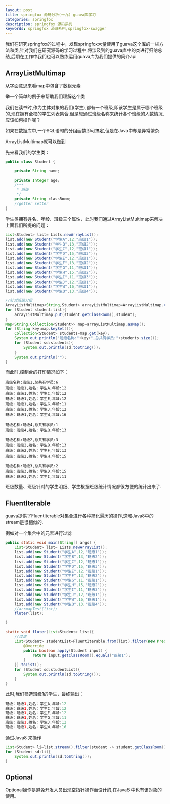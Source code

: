```yaml
---
layout: post
title: springfox 源码分析(十九) guava库学习
categories: springfox
description: springfox 源码系列
keywords: springfox 源码系列,springfox-swagger
---
```



我们在研究springfox的过程中，发现springfox大量使用了guava这个库的一些方法和类,针对我们在研究源码的学习过程中,将涉及到的guava库中的类进行归纳总结,后期在工作中我们也可以熟练运用guava库为我们提供的简介api

## ArrayListMultimap

从字面意思来看map中包含了数组元素

举一个简单的例子来帮助我们理解这个类

我们在读书时,作为主体对象的我们(学生),都有一个班级,即该学生是属于哪个班级的,现在拥有全校的学生列表集合,但是想通过班级名称来统计各个班级的人数情况,应该如何操作呢？

如果在数据库中,一个SQL语句的分组函数即可搞定,但是在Java中却是异常繁杂.

ArrayListMultimap就可以做到

先来看我们的学生类：

```java
public class Student {

    private String name;

    private Integer age;
    /***
     * 班级
     */
    private String classRoom;
    //getter setter
}
```

学生类拥有姓名、年龄、班级三个属性，此时我们通过ArrayListMultimap来解决上面我们所提的问题：

```java
List<Student> list= Lists.newArrayList();
list.add(new Student("学生A",12,"班级1"));
list.add(new Student("学生B",13,"班级2"));
list.add(new Student("学生C",12,"班级1"));
list.add(new Student("学生D",15,"班级3"));
list.add(new Student("学生E",12,"班级1"));
list.add(new Student("学生F",13,"班级2"));
list.add(new Student("学生G",11,"班级1"));
list.add(new Student("学生H",15,"班级2"));
list.add(new Student("学生I",11,"班级3"));
list.add(new Student("学生J",12,"班级1"));
list.add(new Student("学生W",16,"班级1"));
list.add(new Student("学生Q",13,"班级4"));

//针对班级分组
ArrayListMultimap<String,Student> arrayListMultimap=ArrayListMultimap.create();
for (Student student:list){
    arrayListMultimap.put(student.getClassRoom(),student);
}
Map<String,Collection<Student>> map=arrayListMultimap.asMap();
for (String key:map.keySet()){
    Collection<Student> students=map.get(key);
    System.out.println("班级名称:"+key+",总共有学员:"+students.size());
    for (Student sd:students){
        System.out.println(sd.toString());
    }
    System.out.println("");
}
```

而此时,控制台的打印情况如下：

```properties
班级名称:班级1,总共有学员:6
班级：班级1,姓名：学生A,年龄:12
班级：班级1,姓名：学生C,年龄:12
班级：班级1,姓名：学生E,年龄:12
班级：班级1,姓名：学生G,年龄:11
班级：班级1,姓名：学生J,年龄:12
班级：班级1,姓名：学生W,年龄:16

班级名称:班级4,总共有学员:1
班级：班级4,姓名：学生Q,年龄:13

班级名称:班级2,总共有学员:3
班级：班级2,姓名：学生B,年龄:13
班级：班级2,姓名：学生F,年龄:13
班级：班级2,姓名：学生H,年龄:15

班级名称:班级3,总共有学员:2
班级：班级3,姓名：学生D,年龄:15
班级：班级3,姓名：学生I,年龄:11
```

班级数量、班级针对的学生明细、学生根据班级统计情况都很方便的统计出来了.

## FluentIterable

guava提供了FluentIterable对集合进行各种简化遍历的操作,这和Java8中的stream是很相似的.

例如对一个集合中的元素进行过滤

```java
public static void main(String[] args) {
    List<Student> list= Lists.newArrayList();
    list.add(new Student("学生A",12,"班级1"));
    list.add(new Student("学生B",13,"班级2"));
    list.add(new Student("学生C",12,"班级1"));
    list.add(new Student("学生D",15,"班级3"));
    list.add(new Student("学生E",12,"班级1"));
    list.add(new Student("学生F",13,"班级2"));
    list.add(new Student("学生G",11,"班级1"));
    list.add(new Student("学生H",15,"班级2"));
    list.add(new Student("学生I",11,"班级3"));
    list.add(new Student("学生J",12,"班级1"));
    list.add(new Student("学生W",16,"班级1"));
    list.add(new Student("学生Q",13,"班级4"));
    //arrmapTest(list);
    fluter(list);

}

static void fluter(List<Student> list){
    //过滤
    List<Student> studentList=FluentIterable.from(list).filter(new Predicate<Student>() {
        @Override
        public boolean apply(Student input) {
            return input.getClassRoom().equals("班级1");
        }
    }).toList();
    for (Student sd:studentList){
        System.out.println(sd.toString());
    }
}
```

此时,我们筛选班级1的学生，最终输出：

```java
班级：班级1,姓名：学生A,年龄:12
班级：班级1,姓名：学生C,年龄:12
班级：班级1,姓名：学生E,年龄:12
班级：班级1,姓名：学生G,年龄:11
班级：班级1,姓名：学生J,年龄:12
班级：班级1,姓名：学生W,年龄:16
```

通过Java8 来操作

```java
List<Student> li=list.stream().filter(student -> student.getClassRoom().equals("班级1")).collect(Collectors.toList());
for (Student sd:li){
    System.out.println(sd.toString());
}
```

## Optional

Optional操作是避免开发人员出现空指针操作而设计的,在Java8 中也有该对象的使用。